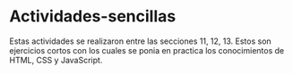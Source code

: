 # Actividades-sencillas
Estas actividades se realizaron entre las secciones 11, 12, 13.
Estos son ejercicios cortos con los cuales se ponia en practica los conocimientos de HTML, CSS y JavaScript.
